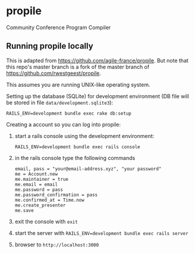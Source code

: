# propile

Community Conference Program Compiler

## Running propile locally

This is adapted from https://github.com/agile-france/propile. But note that this repo's master branch is a fork of the master branch of https://github.com/rwestgeest/propile.

This assumes you are running UNIX-like operating system.

Setting up the database (SQLite) for development environment (DB file will be stored in file `data/development.sqlite3`):
```
RAILS_ENV=development bundle exec rake db:setup
```

Creating a account so you can log into propile:

1. start a rails console using the development environment:

    ```
    RAILS_ENV=development bundle exec rails console
    ```

1. in the rails console type the following commands

    ```
    email, pass = "your@email-address.xyz", "your password"
    me = Account.new
    me.maintainer = true
    me.email = email
    me.password = pass
    me.password_confirmation = pass
    me.confirmed_at = Time.now
    me.create_presenter
    me.save
    ```

1. exit the console with `exit`
1. start the server with `RAILS_ENV=development bundle exec rails server`
1. browser to `http://localhost:3000`
